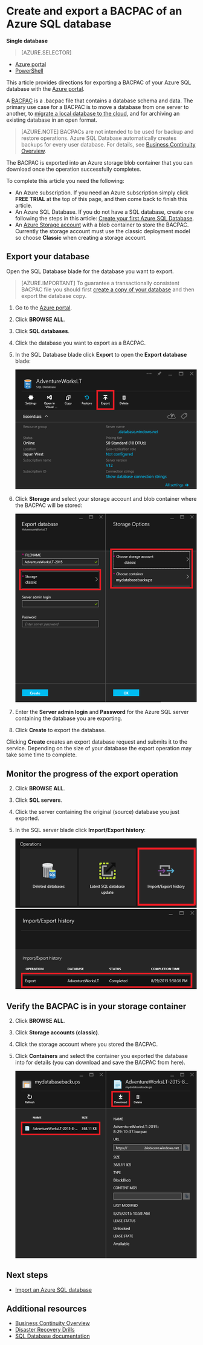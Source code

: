 <properties
    pageTitle="Create and export a BACPAC of an Azure SQL database"
    description="Create and export a BACPAC of an Azure SQL database"
    services="sql-database"
    documentationCenter=""
    authors="stevestein"
    manager="jeffreyg"
    editor=""/>

<tags
    ms.service="sql-database"
    ms.devlang="NA"
    ms.date="12/01/2015"
    ms.author="sstein"
    ms.workload="data-management"
    ms.topic="article"
    ms.tgt_pltfrm="NA"/>


# Create and export a BACPAC of an Azure SQL database

**Single database**

> [AZURE.SELECTOR]
- [Azure portal](sql-database-export.md)
- [PowerShell](sql-database-export-powershell.md)

This article provides directions for exporting a BACPAC of your Azure SQL database with the [Azure portal](https://portal.azure.com).

A [BACPAC](https://msdn.microsoft.com/library/ee210546.aspx#Anchor_4) is a .bacpac file that contains a database schema and data. The primary use case for a BACPAC is to move a database from one server to another, to [migrate a local database to the cloud](sql-database-cloud-migrate.md), and for archiving an existing database in an open format.

> [AZURE.NOTE] BACPACs are not intended to be used for backup and restore operations. Azure SQL Database automatically creates backups for every user database. For details, see [Business Continuity Overview](sql-database-business-continuity.md).


The BACPAC is exported into an Azure storage blob container that you can download once the operation successfully completes.

To complete this article you need the following:

- An Azure subscription. If you need an Azure subscription simply click **FREE TRIAL** at the top of this page, and then come back to finish this article.
- An Azure SQL Database. If you do not have a SQL database, create one following the steps in this article: [Create your first Azure SQL Database](sql-database-get-started.md).
- An [Azure Storage account](storage-create-storage-account.md) with a blob container to store the BACPAC. Currently the storage account must use the classic deployment model so choose **Classic** when creating a storage account. 


## Export your database

Open the SQL Database blade for the database you want to export.

> [AZURE.IMPORTANT] To guarantee a transactionally consistent BACPAC file you should first [create a copy of your database](sql-database-copy.md) and then export the database copy. 

1.  Go to the [Azure portal](https://portal.azure.com).
2.  Click **BROWSE ALL**.
3.  Click **SQL databases**.
2.  Click the database you want to export as a BACPAC.
3.  In the SQL Database blade click **Export** to open the **Export database** blade:

    ![export button][1]

1.  Click **Storage** and select your storage account and blob container where the BACPAC will be stored:

    ![export database][2]

1.  Enter the **Server admin login** and **Password** for the Azure SQL server containing the database you are exporting.
1.  Click **Create** to export the database.

Clicking **Create** creates an export database request and submits it to the service. Depending on the size of your database the export operation may take some time to complete.

## Monitor the progress of the export operation

2.  Click **BROWSE ALL**.
3.  Click **SQL servers**.
2.  Click the server containing the original (source) database you just exported.
3.  In the SQL server blade click **Import/Export history**:

    ![import export history][3]
    ![import export history][4]

## Verify the BACPAC is in your storage container

2.  Click **BROWSE ALL**.
3.  Click **Storage accounts (classic)**.
2.  Click the storage account where you stored the BACPAC.
3.  Click **Containers** and select the container you exported the database into for details (you can download and save the BACPAC from here).

    ![.bacpac file details][5]  


## Next steps

- [Import an Azure SQL database](sql-database-import.md)



## Additional resources

- [Business Continuity Overview](sql-database-business-continuity.md)
- [Disaster Recovery Drills](sql-database-disaster-recovery-drills.md)
- [SQL Database documentation](https://azure.microsoft.com/documentation/services/sql-database/)


<!--Image references-->
[1]: ./media/sql-database-export/export.png
[2]: ./media/sql-database-export/export-blade.png
[3]: ./media/sql-database-export/export-history.png
[4]: ./media/sql-database-export/export-status.png
[5]: ./media/sql-database-export/bacpac-details.png

